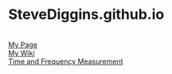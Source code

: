 

<h1>SteveDiggins.github.io</h1>


<br>
<a href="https://stevediggins.github.io/">My Page</a>
<br>
<a href="https://github.com/SteveDiggins/SteveDiggins.github.io/wiki/WIKI-Page">My Wiki</a>
<br>
<a href="1168.pdf">Time and Frequency Measurement</a>


